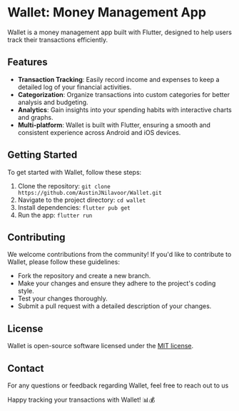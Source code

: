 # Wallet: Money Management App

Wallet is a money management app built with Flutter, designed to help users track their transactions efficiently.

## Features

- **Transaction Tracking**: Easily record income and expenses to keep a detailed log of your financial activities.
- **Categorization**: Organize transactions into custom categories for better analysis and budgeting.
- **Analytics**: Gain insights into your spending habits with interactive charts and graphs.
- **Multi-platform**: Wallet is built with Flutter, ensuring a smooth and consistent experience across Android and iOS devices.

## Getting Started

To get started with Wallet, follow these steps:

1. Clone the repository: `git clone https://github.com/AustinJNilavoor/Wallet.git`
2. Navigate to the project directory: `cd wallet`
3. Install dependencies: `flutter pub get`
4. Run the app: `flutter run`

## Contributing

We welcome contributions from the community! If you'd like to contribute to Wallet, please follow these guidelines:

- Fork the repository and create a new branch.
- Make your changes and ensure they adhere to the project's coding style.
- Test your changes thoroughly.
- Submit a pull request with a detailed description of your changes.

## License

Wallet is open-source software licensed under the [MIT license](LICENSE).

## Contact

For any questions or feedback regarding Wallet, feel free to reach out to us

Happy tracking your transactions with Wallet! 📊💰
